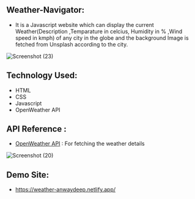 ## Weather-Navigator:
- It is a Javascript website which can display the current Weather(Description ,Temparature in celcius, Humidity in % ,Wind speed in kmph) of any city in the globe and the background Image is fetched from Unsplash according to the city.

![Screenshot (23)](https://user-images.githubusercontent.com/81034448/124375726-4935e600-dcc1-11eb-811e-aa18c8ce1fc2.png)

## Technology Used:

- HTML
- CSS
- Javascript
- OpenWeather API

## API Reference :

- [OpenWeather API](https://openweathermap.org/api) : For fetching the weather details

![Screenshot (20)](https://user-images.githubusercontent.com/81034448/124375997-72a34180-dcc2-11eb-892a-d5a4910e58f9.png)

## Demo Site:
- https://weather-anwaydeep.netlify.app/



